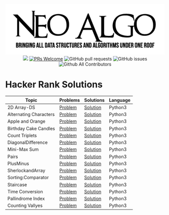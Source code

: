 <p align="center">
    <img src="img/neo_algo.png"><br>
    <img src="https://img.shields.io/github/license/tesseractcoding/neoalgo?style=flat">
    <a href="http://makeapullrequest.com" target="_blank"><img src="https://img.shields.io/badge/PRs-welcome-brightgreen.svg?style=flat" alt="PRs Welcome"></a>
    <img alt="GitHub pull requests" src="https://img.shields.io/github/issues-pr/tesseractcoding/neoalgo">
    <img alt="GitHub issues" src="https://img.shields.io/github/issues/tesseractcoding/neoalgo">
    <img alt="Github All Contributors" src="https://img.shields.io/github/all-contributors/tesseractcoding/neoalgo">
</p>

# Hacker Rank Solutions

|Topic| Problems | Solutions |Language|
|---|---|---|---|
|2D Array-DS|[Problem](https://www.hackerrank.com/challenges/2d-array?h_l=interview&playlist_slugs%5B%5D=interview-preparation-kit&playlist_slugs%5B%5D=arrays)|[Solution](2D_Array.py)|Python3|
|Alternating Characters|[Problem](https://www.hackerrank.com/challenges/alternating-characters)|[Solution](AlternatingCharacters.py)|Python3|
|Apple and Orange|[Problem](https://www.hackerrank.com/challenges/apple-and-orange)|[Solution](AppleandOrange.py)|Python3|
|Birthday Cake Candles|[Problem](https://www.hackerrank.com/challenges/birthday-cake-candles)|[Solution](BirthdayCakeCandles.py)|Python3|
|Count Triplets|[Problem](https://www.hackerrank.com/challenges/count-triplets-1)|[Solution](CountTriplets.py)|Python3|
|DiagonalDifference|[Problem](https://www.hackerrank.com/challenges/diagonal-difference)|[Solution](DiagonalDifference.py)|Python3|
|Mini-Max Sum|[Problem](https://www.hackerrank.com/challenges/mini-max-sum)|[Solution](Mini-MaxSum.py)|Python3|
|Pairs|[Problem](https://www.hackerrank.com/challenges/pairs)|[Solution](Pairs.py)|Python3|
|PlusMinus|[Problem](https://www.hackerrank.com/challenges/plus-minus)|[Solution](PlusMinus.py)|Python3|
|SherlockandArray|[Problem](https://www.hackerrank.com/challenges/sherlock-and-array)|[Solution](SherlockandArray.py)|Python3|
|Sorting:Comparator|[Problem](https://www.hackerrank.com/challenges/ctci-comparator-sorting)|[Solution](SortingComparator.py)|Python3|
|Staircase|[Problem]()|[Solution](Staircase.py)|Python3|
|Time Conversion|[Problem](https://www.hackerrank.com/challenges/time-conversion)|[Solution](TimeConversion.py)|Python3|
|Pallindrome Index|[Problem](https://www.hackerrank.com/challenges/palindrome-index/problem)|[Solution](Pallindrome_Index.py)|Python3|
|Counting Vallyes|[Problem](https://www.hackerrank.com/challenges/counting-valleys/problem)|[Solution](Counting_Valleys.py)|Python3|
